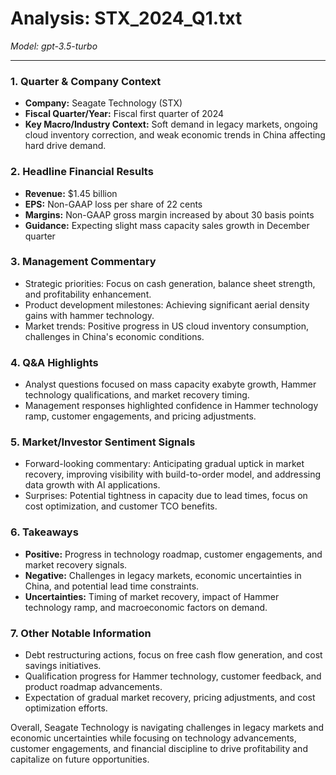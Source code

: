 # Analysis: STX_2024_Q1.txt

*Model: gpt-3.5-turbo*

---

### 1. Quarter & Company Context
- **Company:** Seagate Technology (STX)
- **Fiscal Quarter/Year:** Fiscal first quarter of 2024
- **Key Macro/Industry Context:** Soft demand in legacy markets, ongoing cloud inventory correction, and weak economic trends in China affecting hard drive demand.

### 2. Headline Financial Results
- **Revenue:** $1.45 billion
- **EPS:** Non-GAAP loss per share of 22 cents
- **Margins:** Non-GAAP gross margin increased by about 30 basis points
- **Guidance:** Expecting slight mass capacity sales growth in December quarter

### 3. Management Commentary
- Strategic priorities: Focus on cash generation, balance sheet strength, and profitability enhancement.
- Product development milestones: Achieving significant aerial density gains with hammer technology.
- Market trends: Positive progress in US cloud inventory consumption, challenges in China's economic conditions.

### 4. Q&A Highlights
- Analyst questions focused on mass capacity exabyte growth, Hammer technology qualifications, and market recovery timing.
- Management responses highlighted confidence in Hammer technology ramp, customer engagements, and pricing adjustments.

### 5. Market/Investor Sentiment Signals
- Forward-looking commentary: Anticipating gradual uptick in market recovery, improving visibility with build-to-order model, and addressing data growth with AI applications.
- Surprises: Potential tightness in capacity due to lead times, focus on cost optimization, and customer TCO benefits.

### 6. Takeaways
- **Positive:** Progress in technology roadmap, customer engagements, and market recovery signals.
- **Negative:** Challenges in legacy markets, economic uncertainties in China, and potential lead time constraints.
- **Uncertainties:** Timing of market recovery, impact of Hammer technology ramp, and macroeconomic factors on demand.

### 7. Other Notable Information
- Debt restructuring actions, focus on free cash flow generation, and cost savings initiatives.
- Qualification progress for Hammer technology, customer feedback, and product roadmap advancements.
- Expectation of gradual market recovery, pricing adjustments, and cost optimization efforts.

Overall, Seagate Technology is navigating challenges in legacy markets and economic uncertainties while focusing on technology advancements, customer engagements, and financial discipline to drive profitability and capitalize on future opportunities.